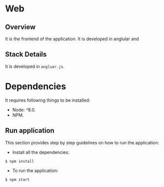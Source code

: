 # Web

## Overview
It is the frontend of the application. It is developed in anglular and 


## Stack Details
It is developed in `angluar.js`.

# Dependencies
It requires following things to be installed:

* Node: ^8.0.
* NPM.

## Run application
This section provides step by step guidelines on how to run the application:

* Install all the dependencies:

```bash
$ npm install
```

* To run the application:

```bash
$ npm start
```